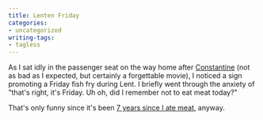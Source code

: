 ```yaml
---
title: Lenten Friday
categories:
- uncategorized
writing-tags:
- tagless
---
```


As I sat idly in the passenger seat on the way home after [Constantine][1] (not as bad as I expected, but certainly a forgettable movie), I noticed a sign promoting a Friday fish fry during Lent.  I briefly went through the anxiety of "that's right, it's Friday.  Uh oh, did I remember not to eat meat today?"

   [1]: http://www.constantinemovie.com/

That's only funny since it's been [7 years since I ate meat][2], anyway.

   [2]: /library/thoughts/pescetarianism.html
